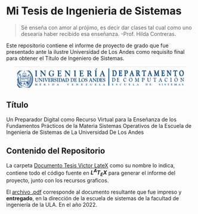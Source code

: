 # Mi Tesis de Ingenieria de Sistemas

> Sé enseña con amor al prójimo, es decir dar clases tal cual como uno desearía haber recibido esa enseñanza. -Prof. Hilda Contreras.

Este repositorio contiene el informe de proyecto de grado que fue presentado ante la ilustre Universidad de Los Andes como requisito final para obtener el Título de Ingeniero de Sistemas.

<p align="center">
  <img src="./docs/logo_ing_sis.png" alt="Membrete ULA">
</p>



## Título
Un Preparador Digital como Recurso Virtual para la Enseñanza de los Fundamentos Prácticos de la Materia Sistemas Operativos de la Escuela de Ingeniería de Sistemas de La Universidad De Los Andes



## Contenido del Repositorio
La carpeta [Documento Tesis Victor LateX](https://github.com/valbornoz/mi-proyecto-de-grado/tree/main/Documento%20Tesis%20Victor%20LateX) como su nombre lo indica, contiene todo el código fuente en ***L<sup>A</sup>T<sub>E</sub>X*** para generar el informe del proyecto, junto con los recursos graficos.

El [archivo .pdf](https://github.com/valbornoz/mi-proyecto-de-grado/blob/main/Victor_Informe_Tesis_para_imprimir.pdf) corresponde al documento resultante que fue impreso y **entregado**, en la dirección de la escuela de sistemas de la facultad de ingeniería de la ULA. En el año 2022.